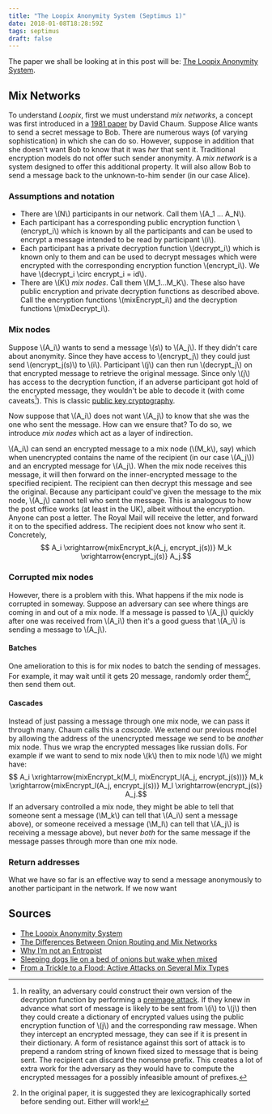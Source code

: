 ```yaml
---
title: "The Loopix Anonymity System (Septimus 1)"
date: 2018-01-08T18:28:59Z
tags: septimus
draft: false
---
```


The paper we shall be looking at in this post will be: [The Loopix Anonymity System](https://arxiv.org/pdf/1703.00536.pdf).

## Mix Networks
To understand _Loopix_, first we must understand _mix networks_, a concept was first introduced in a [1981 paper](https://www.cs.umd.edu/class/spring2015/cmsc414/papers/chaum-mix.pdf) by David Chaum. Suppose Alice wants to send a secret message to Bob. There are numerous ways (of varying sophistication) in which she can do so. However, suppose in addition that she doesn't want Bob to know that it was _her_ that sent it. Traditional encryption models do not offer such sender anonymity. A _mix network_ is a system designed to offer this additional property. It will also allow Bob to send a message back to the unknown-to-him sender (in our case Alice).

### Assumptions and notation

- There are \\(N\\) participants in our network. Call them \\(A_1 ... A_N\\).
- Each participant has a corresponding public encryption function \\(encrypt_i\\) which is known by all the participants and can be used to encrypt a message intended to be read by participant \\(i\\).
- Each participant has a private decryption function \\(decrypt_i\\) which is known only to them and can be used to decrypt messages which were encrypted with the corresponding encryption function \\(encrypt_i\\). We have \\(decrypt_i \circ encrypt_i = id\\).
- There are \\(K\\) _mix nodes_. Call them \\(M_1...M_K\\). These also have public encryption and private decryption functions as described above. Call the encryption functions \\(mixEncrypt_i\\) and the decryption functions \\(mixDecrypt_i\\).

### Mix nodes

Suppose \\(A_i\\) wants to send a message \\(s\\) to \\(A_j\\). If they didn't care about anonymity. Since they have access to \\(encrypt_j\\) they could just send \\(encrypt_j(s)\\) to \\(i\\). Participant \\(j\\) can then run \\(decrypt_j\\) on that encrypted message to retrieve the original message. Since only \\(j\\) has access to the decryption function, if an adverse participant got hold of the encrypted message, they wouldn't be able to decode it (with come caveats[^1]). This is classic [public key cryptography](https://en.wikipedia.org/wiki/Public-key_cryptography).

Now suppose that \\(A_i\\) does not want \\(A_j\\) to know that she was the one who sent the message. How can we ensure that? To do so, we introduce _mix nodes_ which act as a layer of indirection.

\\(A_i\\) can send an encrypted message to a mix node (\\(M_k\\), say) which when unencrypted contains the name of the recipient (in our case \\(A_j\\)) and an encrypted message for \\(A_j\\). When the mix node receives this message, it will then forward on the inner-encrypted message to the specified recipient. The recipient can then decrypt this message and see the original. Because any participant could've given the message to the mix node, \\(A_j\\) cannot tell who sent the message. This is analogous to how the post office works (at least in the UK), albeit without the encryption. Anyone can post a letter. The Royal Mail will receive the letter, and forward it on to the specified address. The recipient does not know who sent it. Concretely,
$$ A_i \xrightarrow{mixEncrypt_k(A_j, encrypt_j(s))} M_k \xrightarrow{encrypt_j(s)} A_j.$$

### Corrupted mix nodes
However, there is a problem with this. What happens if the mix node is corrupted in someway. Suppose an adversary can see where things are coming in and out of a mix node. If a message is passed to \\(A_j\\) quickly after one was received from \\(A_i\\) then it's a good guess that \\(A_i\\) is sending a message to \\(A_j\\).

#### Batches
One amelioration to this is for mix nodes to batch the sending of messages. For example, it may wait until it gets 20 message, randomly order them[^2], then send them out.

#### Cascades
Instead of just passing a message through one mix node, we can pass it through many. Chaum calls this a _cascade_. We extend our previous model by allowing the address of the unencrypted message we send to be _another_ mix node. Thus we wrap the encrypted messages like russian dolls. For example if we want to send to mix node \\(k\\) then to mix node \\(l\\) we might have:
$$ A_i \xrightarrow{mixEncrypt_k(M_l, mixEncrypt_l(A_j, encrypt_j(s)))} M_k \xrightarrow{mixEncrypt_l(A_j, encrypt_j(s))} M_l \xrightarrow{encrypt_j(s)} A_j.$$
If an adversary controlled a mix node, they might be able to tell that someone sent a message (\\M_k\\) can tell that \\(A_i\\) sent a message above), or someone received a message (\\M_l\\) can tell that \\(A_j\\) is receiving a message above), but never _both_ for the same message if the message passes through more than one mix node.


### Return addresses
What we have so far is an effective way to send a message anonymously to another participant in the network. If we now want

## Sources

- [The Loopix Anonymity System](https://arxiv.org/pdf/1703.00536.pdf)
- [The Differences Between Onion Routing and Mix Networks](https://crypto.is/blog/mix_and_onion_networks)
- [Why I’m not an Entropist](https://www.freehaven.net/anonbib/cache/entropist.pdf)
- [Sleeping dogs lie on a bed of onions but wake
when mixed](https://petsymposium.org/2011/papers/hotpets11-final10Syverson.pdf)
- [From a Trickle to a Flood: Active Attacks on
Several Mix Types](https://www.freehaven.net/anonbib/cache/trickle02.pdf)


[^1]: In reality, an adversary could construct their own version of the decryption function by performing a [preimage attack](https://en.wikipedia.org/wiki/Preimage_attack). If they knew in advance what sort of message is likely to be sent from \\(i\\) to \\(j\\) then they could create a dictionary of encrypted values using the public encryption function of \\(j\\) and the corresponding raw message. When they intercept an encrypted message, they can see if it is present in their dictionary. A form of resistance against this sort of attack is to prepend a random string of known fixed sized to message that is being sent. The recipient can discard the nonsense prefix. This creates a lot of extra work for the adversary as they would have to compute the encrypted messages for a possibly infeasible amount of prefixes.
[^2]: In the original paper, it is suggested they are lexicographically sorted before sending out. Either will work!
